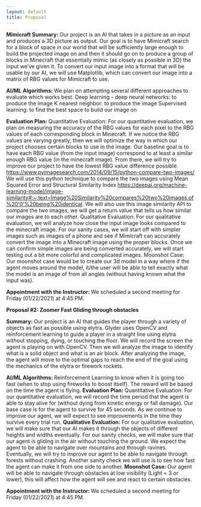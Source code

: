 ```yaml
---
layout: default
title: Proposal
---
```


<b> Mimicraft </b>
<b> Summary: </b>
	Our project is an AI that takes in a picture as an input and produces a 3D picture as output. Our goal is to have Mimicraft search for a block of space in our world that will be sufficiently large enough to build the projected image on and then it should go on to produce a group of blocks in Minecraft that essentially mimic (as closely as possible in 3D) the input we’ve given it. To convert our input image into a format that will be usable by our AI, we will use Matplotlib, which can convert our image into a matrix of RBG values for Mimicraft to use. 

<b> AI/ML Algorithms: </b>
    We plan on attempting several different approaches to evaluate which works best. 
    Deep learning - deep neural networks: to produce the image
    K nearest neighbor: to produce the image
    Supervised learning: to find the best space to build our image on
    
<b> Evaluation Plan: </b>
    Quantitative Evaluation:
        For our quantitative evaluation, we plan on measuring the accuracy of the RBG values for each pixel to the RBG values of each corresponding block in Minecraft. If we notice the RBG values are varying greatly, then we will optimize the way in   which our project chooses certain blocks to use in the image. Our baseline goal is to have each RBG value (from the input image) correspond to at least a similar enough RBG value (in the minecraft image). From there, we will try to improve our project to have the lowest RBG value difference possible. 
        https://www.pyimagesearch.com/2014/09/15/python-compare-two-images/
        We will use this python technique to compare the two images using Mean Squared Error and Structural Similarity Index
        https://deepai.org/machine-learning-model/image-similarity#:~:text=Image%20Similarity%20compares%20two%20images,of%20'0'%20being%20identical.
        We will also use this image similarity API to compare the two images, we will get a return value that tells us how similar our images are to each other. 
    Qualitative Evaluation:
	    For our qualitative evaluation, we will analyze how close the input image looks compared to the minecraft image. For our sanity cases, we will start off with simpler images such as images of a phone and see if Mimicraft can accurately convert the image into a Minecraft image using the proper blocks. Once we can confirm simple images are being converted accurately, we will start testing out a bit more colorful and complicated images. 
    Moonshot Case: 
        Our moonshot case would be to create our 3d model in a way where if the agent moves around the model, it/the user will be able to tell exactly what the model is an image of from all angles (without having known what the input was).

<b> Appointment with the Instructor: </b>
	We scheduled a second meeting for Friday (01/22/2021) at 4:45 PM.


<b> Proposal #2:  </b> 
<b> Zoomer </b> 
<b> Fast Gliding through obstacles </b> 

<b> Summary: </b>
	Our project is an AI that guides the player through a variety of objects as fast as possible using elytra. Glyder uses OpenCV and reinforcement learning to guide a player in a straight line using elytra without stopping, dying, or touching the floor. We will record the screen the agent is playing on with OpenCV. Then we will analyze the image to identify what is a solid object and what is an air block. After analyzing the image, the agent will move to the optimal gaps to reach the end of the goal using the mechanics of the elytra or firework rockets. 

<b> AI/ML Algorithms: </b>
    Reinforcement Learning to know when it is going too fast (when to stop using fireworks to boost itself). The reward will be based on the time the agent is flying.
<b> Evaluation Plan: </b>
    Quantitative Evaluation: 
	    For our quantitative evaluation, we will record the time period that the agent is able to stay alive for (without dying from kinetic energy or fall damage). Our base case is for the agent to survive for 45 seconds. As we continue to improve our agent, we will expect to see improvements in the time they survive every trial run.
<b> Qualitative Evaluation: </b>
	    For our qualitative evaluation, we will make sure that our AI makes it through the objects of different heights and widths eventually. 
        For our sanity checks, we will make sure that our agent is gliding in the air without touching the ground. We expect the agent to be able to navigate over mountains and through ravines. Eventually, we will try to improve our agent to be able to navigate through forests without crashing. Another sanity check we will use is to see how fast the agent can make it from one side to another. 
<b> Moonshot Case: </b>
        Our agent will be able to navigate through obstacles at low visibility (Light = 3 or lower), this will affect how the agent will see and react to certain obstacles.
	
<b> Appointment with the Instructor: </b>
	We scheduled a second meeting for Friday (01/22/2021) at 4:45 PM.

